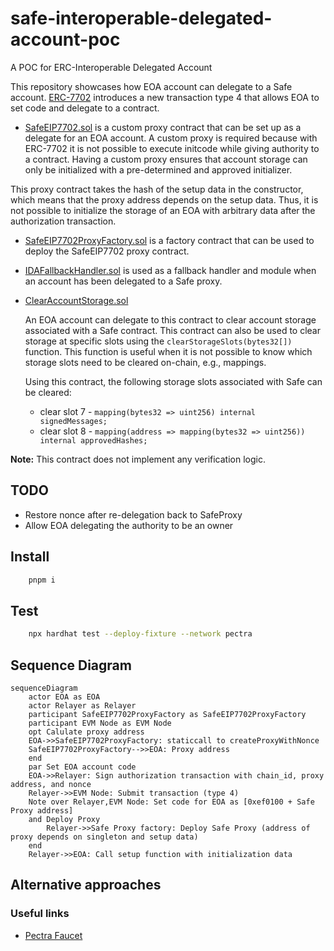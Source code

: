 # safe-interoperable-delegated-account-poc
A POC for ERC-Interoperable Delegated Account

This repository showcases how EOA account can delegate to a Safe account. [ERC-7702](https://github.com/ethereum/EIPs/blob/master/EIPS/eip-7702.md) introduces a new transaction type 4 that allows EOA to set code and delegate to a contract.

- [SafeEIP7702.sol](./contracts/SafeEIP7702.sol) is a custom proxy contract that can be set up as a delegate for an EOA account. A custom proxy is required because with ERC-7702 it is not possible to execute initcode while giving authority to a contract. Having a custom proxy ensures that account storage can only be initialized with a pre-determined and approved initializer.


This proxy contract takes the hash of the setup data in the constructor, which means that the proxy address depends on the setup data. Thus, it is not possible to initialize the storage of an EOA with arbitrary data after the authorization transaction.

- [SafeEIP7702ProxyFactory.sol](./contracts/SafeEIP7702ProxyFactory.sol) is a factory contract that can be used to deploy the SafeEIP7702 proxy contract.

- [IDAFallbackHandler.sol](./contracts/IDAFallbackHandler.sol) is used as a fallback handler and module when an account has been delegated to a Safe proxy.

- [ClearAccountStorage.sol](./contracts/ClearSafeStorage.sol)

    An EOA account can delegate to this contract to clear account storage associated with a Safe contract. This contract can also be used to clear storage at specific slots using the `clearStorageSlots(bytes32[])` function. This function is useful when it is not possible to know which storage slots need to be cleared on-chain, e.g., mappings.

    Using this contract, the following storage slots associated with Safe can be cleared: 
    - clear slot 7 - `mapping(bytes32 => uint256) internal signedMessages;`
    - clear slot 8 - `mapping(address => mapping(bytes32 => uint256)) internal approvedHashes;`

__Note:__ This contract does not implement any verification logic.

## TODO

- Restore nonce after re-delegation back to SafeProxy
- Allow EOA delegating the authority to be an owner

## Install

```bash
    pnpm i
```

## Test

```bash
    npx hardhat test --deploy-fixture --network pectra
```

## Sequence Diagram

```mermaid
sequenceDiagram
    actor EOA as EOA
    actor Relayer as Relayer
    participant SafeEIP7702ProxyFactory as SafeEIP7702ProxyFactory
    participant EVM Node as EVM Node
    opt Calulate proxy address
    EOA->>SafeEIP7702ProxyFactory: staticcall to createProxyWithNonce
    SafeEIP7702ProxyFactory-->>EOA: Proxy address
    end
    par Set EOA account code
    EOA->>Relayer: Sign authorization transaction with chain_id, proxy address, and nonce
    Relayer->>EVM Node: Submit transaction (type 4)
    Note over Relayer,EVM Node: Set code for EOA as [0xef0100 + Safe Proxy address]
    and Deploy Proxy
        Relayer->>Safe Proxy factory: Deploy Safe Proxy (address of proxy depends on singleton and setup data)
    end
    Relayer->>EOA: Call setup function with initialization data
```

## Alternative approaches

### Useful links

- [Pectra Faucet](https://faucet.pectra-devnet-3.ethpandaops.io/)